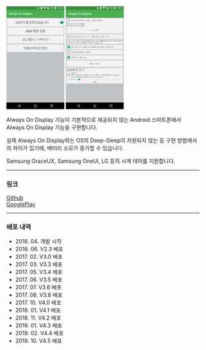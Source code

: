 ﻿<img src="app_1.png" width="30%" />
<img src="app_2.png" width="30%" />

Always On Display 기능이 기본적으로 제공되지 않는 Android 스마트폰에서 Always On Display 기능을 구현합니다.

실제 Always On Display와는 OS의 Deep-Sleep이 지원되지 않는 등 구현 방법에서의 차이가 있기에, 배터리 소모가 증가할 수 있습니다.

Samsung GraceUX, Samsung OneUI, LG 등의 시계 테마를 지원합니다.

***

### 링크
[Github](https://github.com/yymin1022/AlwaysOnDisplay)
<br/>
[GooglePlay](http://play.google.com/store/apps/details?id=com.yong.aod)

***

### 배포 내역
* 2016\. 04\. 개발 시작
* 2016\. 06\. V2\.3 배포
* 2017\. 02\. V3\.0 배포
* 2017\. 03\. V3\.3 배포
* 2017\. 05\. V3\.4 배포
* 2017\. 06\. V3\.5 배포
* 2017\. 07\. V3\.6 배포
* 2017\. 08\. V3\.8 배포
* 2017\. 10\. V4\.0 배포
* 2018\. 01\. V4\.1 배포
* 2018\. 11\. V4\.2 배포
* 2019\. 01\. V4\.3 배포
* 2019\. 02\. V4\.4 배포
* 2019\. 10\. V4\.5 배포
